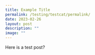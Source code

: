 ```yaml
---
title: Example Title
permalink: /testing/testcat/permalink/
date: 2023-02-26
layout: post
description: ""
image: ""
---
```

Here is a test post?